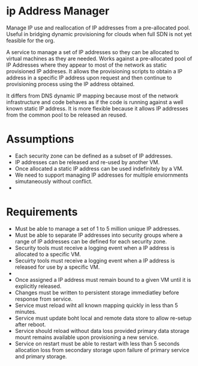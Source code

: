 # ip Address Manager
Manage IP use and reallocation of IP addresses from a pre-allocated pool.   Useful in bridging dynamic provisioning for clouds when full SDN is not yet feasible for the org.

A service to manage a set of IP addresses so they can be allocated to virtual machines as they are needed.  Works against a pre-allocated pool of IP Addresses where they appear to most of the network as static provisioned IP addreses.   It allows the provisioning scripts to obtain a IP address in a specific IP address upon request and then continue to provisioning process using the IP address obtained.  

It differs from DNS dynamic IP mapping because most of the network infrastructure and code behaves as if the code is running against a well known static IP address.    It is more flexible because it allows IP addresses from the common pool to be released an reused.

# Assumptions
* Each security zone can be defined as a subset of IP addresses.
* IP addresses can be released and re-used by another VM.
* Once allocated a static IP address can be used indefinitely by a VM.
* We need to support managing IP addresses for multiple enviornments simutaneously without conflict.
* 

# Requirements
* Must be able to manage a set of 1 to 5 million unique IP addresses.
* Must be able to separate IP addresses into security groups where a range of IP addresses can be defined for each security zone.
* Security tools must receive a logging event when a IP address is allocated to a specific VM.
* Secuirty tools must receive a logging event when a IP address is released for use by a specific VM.
*
* Once assigned a IP address must remain bound to a given VM until it is explicitly released.
* Changes must be written to persistent storage immediatley before response from service.
* Service must reload wiht all known mapping quickly in less than 5 minutes.
* Service must update boht local and remote data store to allow re-setup after reboot.
* Service should reload without data loss provided primary data storage mount remains available upon provisioning a new service.
* Service on restart must be able to restart with less than 5 seconds allocation loss from secondary storage upon failure of primary service and primary storage.



